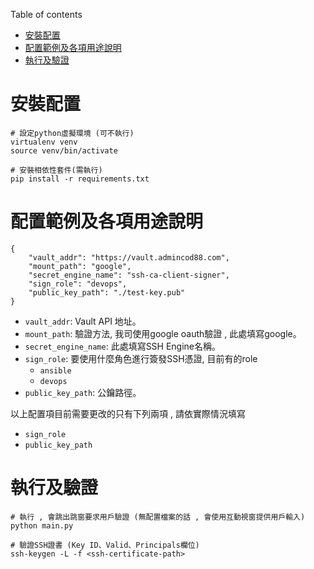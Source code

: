 Table of contents
- [安裝配置](#安裝配置)
- [配置範例及各項用途說明](#配置範例及各項用途說明)
- [執行及驗證](#執行及驗證)


# 安裝配置

```
# 設定python虛擬環境 (可不執行)
virtualenv venv
source venv/bin/activate

# 安裝相依性套件(需執行)
pip install -r requirements.txt

```

# 配置範例及各項用途說明

```
{
    "vault_addr": "https://vault.admincod88.com",
    "mount_path": "google",
    "secret_engine_name": "ssh-ca-client-signer",
    "sign_role": "devops",
    "public_key_path": "./test-key.pub"
}
```

- `vault_addr`: Vault API 地址。
- `mount_path`: 驗證方法, 我司使用google oauth驗證 , 此處填寫google。
- `secret_engine_name`: 此處填寫SSH Engine名稱。
- `sign_role`: 要使用什麼角色進行簽發SSH憑證, 目前有的role
    - `ansible`
    - `devops`
- `public_key_path`: 公鑰路徑。


以上配置項目前需要更改的只有下列兩項 , 請依實際情況填寫
- `sign_role`
- `public_key_path`




# 執行及驗證

```
# 執行 , 會跳出跳窗要求用戶驗證 (無配置檔案的話 , 會使用互動視窗提供用戶輸入)
python main.py

# 驗證SSH證書 (Key ID、Valid、Principals欄位)
ssh-keygen -L -f <ssh-certificate-path>

```

